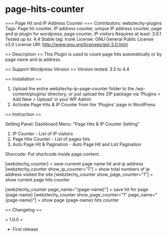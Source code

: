 # page-hits-counter

=== Page Hit and IP Address Counter ===
Contributors: webztechy-plugins
Tags: Page hit counter, IP address counter, unique IP address counter, page and ip plugin for wordpress, page counter, IP visitors
Requires at least: 3.0.1
Tested up to: 4.4
Stable tag: trunk
License: GNU General Public License v3.0
License URI: http://www.gnu.org/licenses/gpl-3.0.html


== Description ==
This Plugin is used to count page hits automatically or by page name and ip address.
  
== Support Wordpress Version ==
Version tested: 3.5 to 4.4
	
== Installation ==
1. Upload the entire webztechy-ip-page-counter folder to the /wp-content/plugins/ directory, or just upload the ZIP package via 'Plugins > Add New > Upload' in your WP Admin
2. Activate Page Hits & IP Counter from the 'Plugins' page in WordPress


== Instruction ==

Setting Panel:
Dashboard Menu: "Page Hits & IP Counter Setting"

1. IP Counter - List of IP visitors
2. Page Hits Counter - List of pages hits
3. Auto Page Hit & Pagination - Auto Page Hit and List Pagination


Shorcode:
Put shortcode inside page content.

[webztechy_counter] = save curremt page name hit and ip address
[webztechy_counter show_ip_counter="1"] = show total numbers of ip address visited the site
[webztechy_counter show_page_counter="1"] = show current page hits counter

[webztechy_counter page_name="{page-name}"] = save hit for page {page-name}
[webztechy_counter show_page_counter="1" page_name="{page-name}"] = show page {page-name} hits counter



== Changelog ==

= 1.0.0 =
*   First release

